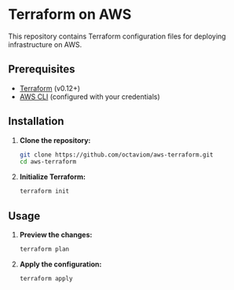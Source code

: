 # Terraform on AWS

This repository contains Terraform configuration files for deploying infrastructure on AWS.

## Prerequisites

- [Terraform](https://learn.hashicorp.com/tutorials/terraform/install-cli) (v0.12+)
- [AWS CLI](https://docs.aws.amazon.com/cli/latest/userguide/install-cliv2.html) (configured with your credentials)

## Installation

1. **Clone the repository:**

    ```bash
    git clone https://github.com/octaviom/aws-terraform.git
    cd aws-terraform
    ```

2. **Initialize Terraform:**

    ```bash
    terraform init
    ```

## Usage

1. **Preview the changes:**

    ```bash
    terraform plan
    ```

2. **Apply the configuration:**

    ```bash
    terraform apply
    ```
